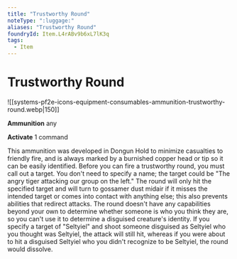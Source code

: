 ```yaml
---
title: "Trustworthy Round"
noteType: ":luggage:"
aliases: "Trustworthy Round"
foundryId: Item.L4rABv9b6xL7lK3q
tags:
  - Item
---
```


# Trustworthy Round
![[systems-pf2e-icons-equipment-consumables-ammunition-trustworthy-round.webp|150]]

**Ammunition** any

**Activate** 1 command

This ammunition was developed in Dongun Hold to minimize casualties to friendly fire, and is always marked by a burnished copper head or tip so it can be easily identified. Before you can fire a trustworthy round, you must call out a target. You don't need to specify a name; the target could be "The angry tiger attacking our group on the left." The round will only hit the specified target and will turn to gossamer dust midair if it misses the intended target or comes into contact with anything else; this also prevents abilities that redirect attacks. The round doesn't have any capabilities beyond your own to determine whether someone is who you think they are, so you can't use it to determine a disguised creature's identity. If you specify a target of "Seltyiel" and shoot someone disguised as Seltyiel who you thought was Seltyiel, the attack will still hit, whereas if you were about to hit a disguised Seltyiel who you didn't recognize to be Seltyiel, the round would dissolve.
